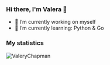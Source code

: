### Hi there, I'm Valera 👋

- 🔭 I’m currently working on myself
- 🌱 I’m currently learning: Python & Go

### My statistics
<p align="left"><img src="https://github-readme-stats.vercel.app/api?username=ValeryChapman&show_icons=true&theme=tokyonight" alt="ValeryChapman"/></p>
<!--radical, merko, tokyonight-->

<!--### Other
<p align="left"><img src="https://komarev.com/ghpvc/?username=ValeryChapman" alt="ValeryChapman"/></p>
radical, merko, tokyonight-->
